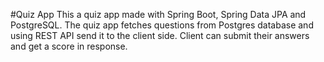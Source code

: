 #Quiz App
This a quiz app made with Spring Boot, Spring Data JPA and PostgreSQL. 
The quiz app fetches questions from Postgres database and using REST API send it to the client side.
Client can submit their answers and get a score in response.
